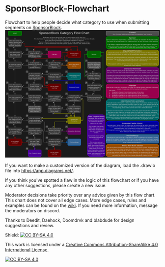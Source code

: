 # SponsorBlock-Flowchart
Flowchart to help people decide what category to use when submitting segments on [SponsorBlock](https://github.com/ajayyy/SponsorBlock).
![SB_Flowchart_small](/SB_Flowchart_small.png)

If you want to make a customized version of the diagram, load the .drawio file into https://app.diagrams.net/.

If you think you've spotted a flaw in the logic of this flowchart or if you have any other suggestions, please create a new issue.

Moderator decisions take priority over any advice given by this flow chart. This chart does not cover all edge cases. More edge cases, rules and examples can be found on the [wiki](https://wiki.sponsor.ajay.app/index.php/Main_Page). If you need more information, message the moderators on discord.

Thanks to Deedit, Daehock, Doomdrvk and blabdude for design suggestions and review.

Shield: [![CC BY-SA 4.0][cc-by-sa-shield]][cc-by-sa]

This work is licensed under a
[Creative Commons Attribution-ShareAlike 4.0 International License][cc-by-sa].

[![CC BY-SA 4.0][cc-by-sa-image]][cc-by-sa]

[cc-by-sa]: http://creativecommons.org/licenses/by-sa/4.0/
[cc-by-sa-image]: https://licensebuttons.net/l/by-sa/4.0/88x31.png
[cc-by-sa-shield]: https://img.shields.io/badge/License-CC%20BY--SA%204.0-lightgrey.svg
